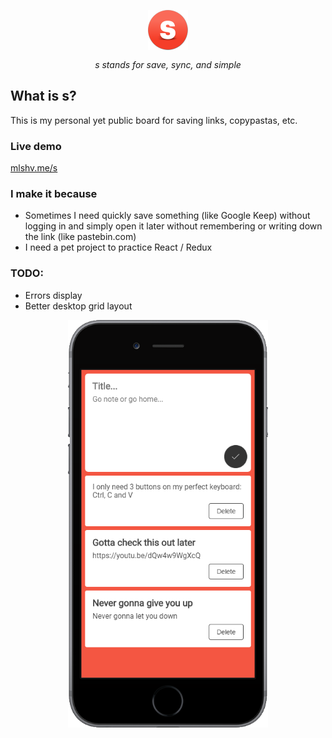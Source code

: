 <p align="center">
  <img src="public/favicon.ico" style="margin-bottom: 12px; width: 64px;" />
  <br />
  <i>s stands for save, sync, and simple</i>
</p>


## What is s?
This is my personal yet public board for saving links, copypastas, etc.

### Live demo
[mlshv.me/s](http://mlshv.me/s)

### I make it because
* Sometimes I need quickly save something (like Google Keep) without logging in and simply open it later without remembering or writing down the link (like pastebin.com)
* I need a pet project to practice React / Redux

### TODO:
* Errors display
* Better desktop grid layout

<p align="center">
  <img src="screenshot.png" width="320" />
</p>
